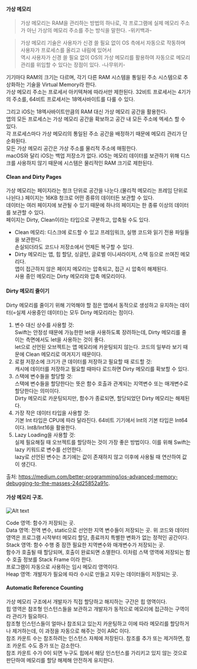 #### 가상 메모리  
> 가상 메모리는 RAM을 관리하는 방법의 하나로, 각 프로그램에 실제 메모리 주소가 아닌 가상의 메모리 주소를 주는 방식을 말한다. -위키백과-  
  
> 가상 메모리 기술은 사용자가 신경 쓸 필요 없이 OS 측에서 자동으로 작동하며 사용자가 프로세스를 올리고 내림에 있어서  
> 역시 사용자가 신경 쓸 필요 없이 OS의 가상 메모리를 활용하여 자동으로 메모리 관리를 위임할 수 있다는 장점이 있다. -나무위키-  
  
기기마다 RAM의 크기는 다르며, 각기 다른 RAM 시스템을 통일된 주소 시스템으로 추상화하는 기술을 Virtual Memory라 한다.  
가상 메모리 주소는 프로세서 아키텍쳐에 따라서만 제한된다. 32비트 프로세서는 4기가의 주소를, 64비트 프로세서는 18엑사바이트를 다룰 수 있다.  
  
그리고 iOS는 18엑사바이트만큼의 RAM 대신 가상 메모리 공간을 활용한다.  
앱의 모든 프로세스는 가상 메모리 공간을 확보하고 공간 내 모든 주소에 엑세스 할 수 있다.  
각 프로세스마다 가상 메모리의 통일된 주소 공간을 배정하기 때문에 메모리 관리가 단순화된다.  
모든 가상 메모리 공간은 가상 주소를 물리적 주소에 매핑한다.  
macOS와 달리 iOS는 백업 저장소가 없다. iOS는 메모리 데이터를 보관하기 위해 디스크를 사용하지 않기 때문에 시스템은 물리적인 RAM 크기로 제한된다.  
  
#### Clean and Dirty Pages  
가상 메모리는 페이지라는 청크 단위로 공간을 나눈다.(물리적 메모리는 프레임 단위로 나뉜다.) 페이지는 16KB 청크로 어떤 종류의 데이터든 보관할 수 있다.  
데이터는 여러 페이지에 보관될 수 있기 때문에 하나의 페이지는 한 종류 이상의 데이터를 보관할 수 있다.  
페이지는 Dirty, Clean이라는 타입으로 구분하고, 압축될 수도 있다.  
  
- Clean 메모리: 디스크에 로드할 수 있고 프레임워크, 실행 코드와 읽기 전용 파일들을 보관한다.  
손실되더라도 코드나 저장소에서 언제든 복구할 수 있다.  
- Dirty 메모리는 앱, 힙 할당, 싱글턴, 글로벌 이니셔라이저, 스택 등으로 쓰여진 메모리다.  
앱이 접근하지 않은 페이지 메모리는 압축되고, 접근 시 압축이 해제된다.  
사용 중인 메모리는 Dirty 메모리와 압축 메모리이다.  
  
#### Dirty 메모리 줄이기  
Dirty 메모리를 줄이기 위해 기억해야 할 점은 앱에서 동적으로 생성하고 유지하는 데이터(=실제 사용중인 데이터)는 모두 Dirty 메모리라는 점이다.  
1. 변수 대신 상수를 사용할 것:  
Swift는 안정성 때문에 가능한한 let을 사용하도록 장려하는데, Dirty 메모리를 줄이는 측면에서도 let을 사용하는 것이 좋다.  
let으로 선언된 오브젝트는 앱 메모리에 카운팅되지 않는다. 코드의 일부라 보기 때문에 Clean 메모리로 여겨지기 때문이다.  
2. 로컬 저장소에 크기가 큰 데이터를 저장하고 필요할 때 로드할 것:  
캐시에 데이터를 저장하고 필요할 때마다 로드하면 Dirty 메모리를 확보할 수 있다.  
3. 스택에 변수들을 할당할 것:  
스택에 변수들을 할당한다는 뜻은 함수 호출과 관계되는 지역변수 또는 매개변수로 할당한다는 의미이다.  
Dirty 메모리로 카운팅되지만, 함수가 종료되면, 할당되었던 Dirty 메모리는 해제된다.  
4. 가장 작은 데이터 타입을 사용할 것:  
기본 Int 타입은 CPU에 따라 달라진다. 64비트 기기에서 Int의 기본 타입은 Int64이다. Int8/Int16을 활용한다.  
5. Lazy Loading을 사용할 것:  
실제 필요해질 때 오브젝트를 할당하는 것이 가장 좋은 방법이다. 이를 위해 Swift는 lazy 키워드로 변수를 선언한다.  
lazy로 선언된 변수는 초기에는 값이 존재하지 않고 이후에 사용될 때 연산하여 값이 생긴다.  

출처: https://medium.com/better-programming/ios-advanced-memory-debugging-to-the-masses-24d25852a91c. 
  
#### 가상 메모리 구조. 
![Alt text](https://goodgid.github.io/assets/img/posts/memory_structure_1.png)  
  
Code 영역: 함수가 저장되는 곳.  
Data 영역: 전역 변수, static으로 선언한 지역 변수들이 저장되는 곳.
위 코드와 데이터 영역은 프로그램 시작부터 메모리 할당, 종료까지 특별한 변화가 없는 정적인 공간이다.  
Stack 영역: 함수 수행 중 잠깐 필요한 지역변수와 매개변수가 저장되는 곳.  
함수가 호출될 때 할당되며, 호출이 완료되면 소멸한다. 이처럼 스택 영역에 저장되는 함수 호출 정보를 Stack Frame 이라 한다.  
프로그램이 자동으로 사용하는 임시 메모리 영역이다.  
Heap 영역: 개발자가 필요에 따라 수시로 만들고 지우는 데이터들이 저장되는 곳.  

#### Automatic Reference Counting  
가상 메모리 구조에서 개발자가 직접 할당하고 해지하는 구간은 힙 영역이다.  
힙 영역은 참조형 인스턴스들을 보관하고 개발자가 동적으로 메모리에 접근하는 구역이라 관리가 필요하다.  
참조형 인스턴스들이 얼마나 참조되고 있는지 카운팅하고 이에 따라 메모리를 할당하거나 제거하는데, 이 과정을 자동으로 해주는 것이 ARC 이다.  
참조 카운트 수는 참조하려는 인스턴스 자체에 저장된다. 참조를 추가 또는 제거하면, 참조 카운트 수도 증가 또는 감소한다.  
참조 카운트 수가 0이 되면 누구도 힙에서 해당 인스턴스를 가리키고 있지 않는 것으로 판단하여 메모리를 할당 해제해 안전하게 유지한다.  